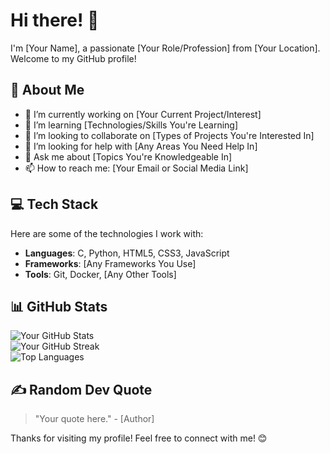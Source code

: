 # Hi there! 👋

I'm [Your Name], a passionate [Your Role/Profession] from [Your Location]. Welcome to my GitHub profile!

## 🚀 About Me
- 🔭 I’m currently working on [Your Current Project/Interest]
- 🌱 I’m learning [Technologies/Skills You're Learning]
- 👯 I’m looking to collaborate on [Types of Projects You're Interested In]
- 🤔 I’m looking for help with [Any Areas You Need Help In]
- 💬 Ask me about [Topics You're Knowledgeable In]
- 📫 How to reach me: [Your Email or Social Media Link]

## 💻 Tech Stack
Here are some of the technologies I work with:
- **Languages**: C, Python, HTML5, CSS3, JavaScript
- **Frameworks**: [Any Frameworks You Use]
- **Tools**: Git, Docker, [Any Other Tools]

## 📊 GitHub Stats
![Your GitHub Stats](https://github-readme-stats.vercel.app/api?username=YourUsername&theme=radical&hide_border=true)  
![Your GitHub Streak](https://github-readme-streak-stats.herokuapp.com/?user=YourUsername&theme=radical&hide_border=true)  
![Top Languages](https://github-readme-stats.vercel.app/api/top-langs/?username=YourUsername&theme=radical&hide_border=true&layout=compact)

## ✍️ Random Dev Quote
> "Your quote here." - [Author]

Thanks for visiting my profile! Feel free to connect with me! 😊
